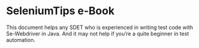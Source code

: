 # SeleniumTips e-Book
This document helps any SDET who is experienced in writing test code with Se-Webdriver in Java. And it may not help if you’re a quite beginner in test automation.
